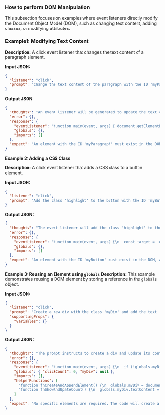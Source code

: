 ### How to perform DOM Manipulation

This subsection focuses on examples where event listeners directly modify the Document Object Model (DOM), such as changing text content, adding classes, or modifying attributes.

### Example1: Modifying Text Content

**Description:** A click event listener that changes the text content of a paragraph element.

**Input JSON:**

```json
{
  "listener": "click",
  "prompt": "Change the text content of the paragraph with the ID 'myParagraph' to 'Text changed!'"
}
```

**Output JSON**

```json
{
  "thoughts": "An event listener will be generated to update the text content of the paragraph element.",
  "error": {},
  "response": {
    "eventListener": "function main(event, args) { document.getElementById('myParagraph')?.textContent = 'Text changed!'; }",
    "globals": {},
    "imports": []
  },
  "expect": "An element with the ID 'myParagraph' must exist in the DOM."
}
```

**Example 2: Adding a CSS Class**

**Description:** A click event listener that adds a CSS class to a button element.

**Input JSON:**

```json
{
  "listener": "click",
  "prompt": "Add the class 'highlight' to the button with the ID 'myButton'"
}
```

**Output JSON:**

```json
{
  "thoughts": "The event listener will add the class 'highlight' to the button element.  The target element is implied.",
  "error": {},
  "response": {
    "eventListener": "function main(event, args) {\n  const target =  document.getElementById('myButton')\n    if(!target) {\n    console.warn('Button with id myButton do no exist in DOM')\n    return\n    }\n    target.classList.add('highlight');\n    }",
    "globals": {},
    "imports": []
  },
  "expect": "An element with the ID 'myButton' must exist in the DOM, and a CSS rule for the 'highlight' class should be defined."
}
```

**Example 3: Reusing an Element using `globals`**
**Description:** This example demonstrates reusing a DOM element by storing a reference in the `globals` object.

**Input JSON:**

```json
{
  "listener": "click",
  "prompt": "Create a new div with the class 'myDiv' and add the text 'Click count: ' followed by the click count to it on each click. ",
  "supportingProps": {
    "variables": {}
  }
}
```

**Output JSON:**

```json
{
  "thoughts": "The prompt instructs to create a div and update its content on each click. A reference to the div will be stored in globals to prevent duplicate creation.",
  "error": {},
  "response": {
    "eventListener": "function main(event, args) {\n  if (!globals.myDiv) {\n    fnCreateAndAppendElement()\n  }\n  fnShowAndUpateCount()\n    }",
    "globals": { "clickCount": 0, "myDiv": null },
    "imports": [],
    "helperFunctions": [
      "function fnCreateAndAppendElement() {\n  globals.myDiv = document.createElement('div');\n  globals.myDiv.classList.add('myDiv');\n  document.body.appendChild(globals.myDiv);\n}",
      "function fnShowAndUpateCount() {\n  globals.myDiv.textContent = 'Click count: ' + (globals.clickCount || 0);\n  if (!globals.clickCount) globals.clickCount = 0;\n  globals.clickCount++;\n}"
    ]
  },
  "expect": "No specific elements are required. The code will create a div with the class 'myDiv' and update its content on each click."
}
```
